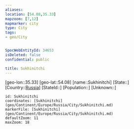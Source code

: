 ```yaml
---
aliases: 
location: [54.08,35.33]
mapzoom: [7,12] 
mapmarker: city 
type: City
tags:
- geo/City


SpocWebEntityId: 34653
isDeleted: false
confidential: public

title: Sukhinitchi
---
```

[geo-lon::35.33]
[geo-lat::54.08]
[name::Sukhinitchi]
[State::]
[Country::[Russia](geo/Continent/Europe/Russia.md)]
[StateId::]
[Population::]
[Unknown::]


```leaflet
id: Sukhinitchi
coordinates: [Sukhinitchi](geo/Continent/Europe/Russia/City/Sukhinitchi.md)
markerFile: [Sukhinitchi](geo/Continent/Europe/Russia/City/Sukhinitchi.md)
defaultZoom: 11 
maxZoom: 18
```


